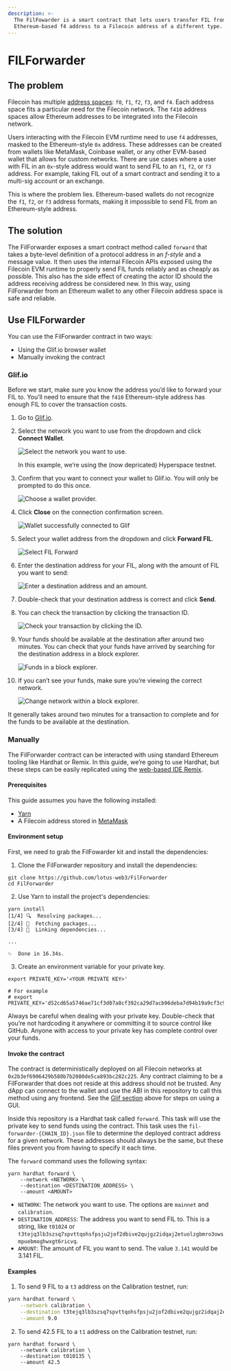 ```yaml
---
description: >-
  The FilFowarder is a smart contract that lets users transfer FIL from an
  Ethereum-based f4 address to a Filecoin address of a different type.
---
```


# FILForwarder

## The problem

Filecoin has multiple [address spaces](../../basics/the-blockchain/addresses.md): `f0`, `f1`, `f2`, `f3`, and `f4`. Each address space fits a particular need for the Filecoin network. The `f410` address spaces allow Ethereum addresses to be integrated into the Filecoin network.

Users interacting with the Filecoin EVM runtime need to use `f4` addresses, masked to the Ethereum-style `0x` address. These addresses can be created from wallets like MetaMask, Coinbase wallet, or any other EVM-based wallet that allows for custom networks. There are use cases where a user with FIL in an `0x`-style address would want to send FIL to an `f1`, `f2`, or `f3` address. For example, taking FIL out of a smart contract and sending it to a multi-sig account or an exchange.

This is where the problem lies. Ethereum-based wallets do not recognize the `f1`, `f2`, or `f3` address formats, making it impossible to send FIL from an Ethereum-style address.

## The solution

The FilForwarder exposes a smart contract method called `forward` that takes a byte-level definition of a protocol address in an _f-style_ and a message value. It then uses the internal Filecoin APIs exposed using the Filecoin EVM runtime to properly send FIL funds reliably and as cheaply as possible. This also has the side effect of creating the actor ID should the address receiving address be considered new. In this way, using FilForwarder from an Ethereum wallet to any other Filecoin address space is safe and reliable.

## Use FILForwarder

You can use the FilForwarder contract in two ways:

* Using the Glif.io browser wallet
* Manually invoking the contract

### Glif.io

Before we start, make sure you know the address you’d like to forward your FIL to. You’ll need to ensure that the `f410` Ethereum-style address has enough FIL to cover the transaction costs.

1. Go to [Glif.io](https://glif.io).
2.  Select the network you want to use from the dropdown and click **Connect Wallet**.

    ![Select the network you want to use.](https://docs.filecoin.io/smart-contracts/filecoin-evm-runtime/filforwader/glif-01-select-network\_hud48bae661a53d2bfb1e4ee5b5886228d\_1412363\_2194x0\_resize\_q75\_h2\_box\_3.webp)

    In this example, we’re using the (now depricated) Hyperspace testnet.
3.  Confirm that you want to connect your wallet to Glif.io. You will only be prompted to do this once.

    ![Choose a wallet provider.](https://docs.filecoin.io/smart-contracts/filecoin-evm-runtime/filforwader/glif-02-choose-wallet-provider\_hud48bae661a53d2bfb1e4ee5b5886228d\_1069246\_2194x0\_resize\_q75\_h2\_box\_3.webp)
4.  Click **Close** on the connection confirmation screen.

    ![Wallet successfully connected to Glif](https://docs.filecoin.io/smart-contracts/filecoin-evm-runtime/filforwader/glif-03-wallet-successfully-connected\_hud48bae661a53d2bfb1e4ee5b5886228d\_745883\_2194x0\_resize\_q75\_h2\_box\_3.webp)
5.  Select your wallet address from the dropdown and click **Forward FIL**.

    ![Select FIL Forward](https://docs.filecoin.io/smart-contracts/filecoin-evm-runtime/filforwader/glif-04-select-forward\_hud48bae661a53d2bfb1e4ee5b5886228d\_1419999\_2194x0\_resize\_q75\_h2\_box\_3.webp)
6.  Enter the destination address for your FIL, along with the amount of FIL you want to send:

    ![Enter a destination address and an amount.](https://docs.filecoin.io/smart-contracts/filecoin-evm-runtime/filforwader/glif-05-address-and-amount\_hub82e28e76599e4ab51f9816d42640164\_904281\_2194x0\_resize\_q75\_h2\_box\_3.webp)
7. Double-check that your destination address is correct and click **Send**.
8.  You can check the transaction by clicking the transaction ID.

    ![Check your transaction by clicking the ID.](https://docs.filecoin.io/smart-contracts/filecoin-evm-runtime/filforwader/glif-06-transaction-id\_hub82e28e76599e4ab51f9816d42640164\_895507\_2194x0\_resize\_q75\_h2\_box\_3.webp)
9.  Your funds should be available at the destination after around two minutes. You can check that your funds have arrived by searching for the destination address in a block explorer.

    ![Funds in a block explorer.](https://docs.filecoin.io/smart-contracts/filecoin-evm-runtime/filforwader/glif-07-funds-in-a-block-explorer\_hub82e28e76599e4ab51f9816d42640164\_1111167\_2194x0\_resize\_q75\_h2\_box\_3.webp)
10. If you can’t see your funds, make sure you’re viewing the correct network.

    ![Change network within a block explorer.](https://docs.filecoin.io/smart-contracts/filecoin-evm-runtime/filforwader/glif-08-change-network\_hub82e28e76599e4ab51f9816d42640164\_1178987\_2194x0\_resize\_q75\_h2\_box\_3.webp)

It generally takes around two minutes for a transaction to complete and for the funds to be available at the destination.

### Manually

The FilForwarder contract can be interacted with using standard Ethereum tooling like Hardhat or Remix. In this guide, we’re going to use Hardhat, but these steps can be easily replicated using the [web-based IDE Remix](../developing-contracts/remix.md).

#### **Prerequisites**

This guide assumes you have the following installed:

* [Yarn](https://yarnpkg.com/)
* A Filecoin address stored in [MetaMask](../../basics/assets/metamask-setup.md)

#### **Environment setup**

First, we need to grab the FilFowarder kit and install the dependencies:

1. Clone the FilForwarder repository and install the dependencies:

```
git clone https://github.com/lotus-web3/FilForwarder
cd FilForwarder
```

2. Use Yarn to install the project's dependencies:

```
yarn install
[1/4] 🔍  Resolving packages...
[2/4] 🚚  Fetching packages...
[3/4] 🔗  Linking dependencies...

...

✨  Done in 16.34s.
```

3. Create an environment variable for your private key.

```shell
export PRIVATE_KEY='<YOUR PRIVATE KEY>'

# For example
# export PRIVATE_KEY='d52cd65a5746ae71cf3d07a8cf392ca29d7acb96deba7d94b19a9cf3c9f63022'l
```

Always be careful when dealing with your private key. Double-check that you’re not hardcoding it anywhere or committing it to source control like GitHub. Anyone with access to your private key has complete control over your funds.

#### **Invoke the contract**

The contract is deterministically deployed on all Filecoin networks at `0x2b3ef6906429b580b7b2080de5ca893bc282c225`. Any contract claiming to be a FilForwarder that does not reside at this address should not be trusted. Any dApp can connect to the wallet and use the ABI in this repository to call this method using any frontend. See the [Glif section](https://docs.filecoin.io/smart-contracts/filecoin-evm-runtime/filforwader/#glifio) above for steps on using a GUI.

Inside this repository is a Hardhat task called `forward`. This task will use the private key to send funds using the contract. This task uses the `fil-forwarder-{CHAIN_ID}.json` file to determine the deployed contract address for a given network. These addresses should always be the same, but these files prevent you from having to specify it each time.

The `forward` command uses the following syntax:

```shell
yarn hardhat forward \
    --network <NETWORK> \
    --destination <DESTINATION_ADDRESS> \
    --amount <AMOUNT>
```

* `NETWORK`: The network you want to use. The options are `mainnet` and `calibration`.
* `DESTINATION_ADDRESS`: The address you want to send FIL to. This is a string, like `t01024` or `t3tejq3lb3szsq7spvttqohsfpsju2jof2dbive2qujgz2idqaj2etuolzgbmro3owsmpuebmoghwxgt6ricvq`.
* `AMOUNT`: The amount of FIL you want to send. The value `3.141` would be 3.141 FIL.

#### **Examples**

1. To send 9 FIL to a `t3` address on the Calibration testnet, run:

```sh
yarn hardhat forward \
    --network calibration \
    --destination t3tejq3lb3szsq7spvttqohsfpsju2jof2dbive2qujgz2idqaj2etuolzgbmro3owsmpuebmoghwxgt6ricvq \
    --amount 9.0
```

2. To send 42.5 FIL to a `t1` address on the Calibration testnet, run:

```shell
yarn hardhat forward \
    --network calibration \
    --destination t010135 \
    --amount 42.5
```
